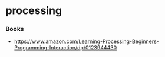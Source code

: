 processing
==========

### Books

-   https://www.amazon.com/Learning-Processing-Beginners-Programming-Interaction/dp/0123944430
